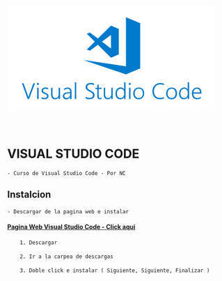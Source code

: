 
# [ <img src="manual/img/visual-studio-code.png" /> ](https://code.visualstudio.com/) 

<br>


#  VISUAL STUDIO CODE
    - Curso de Visual Studio Code - Por NC


## Instalcion

    - Descargar de la pagina web e instalar

#### [Pagina Web Visual Studio Code - Click aqui](https://code.visualstudio.com/)

        1. Descargar

        2. Ir a la carpea de descargas

        3. Doble click e instalar ( Siguiente, Siguiente, Finalizar )